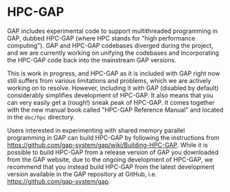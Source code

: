 # HPC-GAP

GAP includes experimental code to support multithreaded programming in GAP,
dubbed HPC-GAP (where HPC stands for "high performance computing"). GAP and
HPC-GAP codebases diverged during the project, and we are currently working
on unifying the codebases and incorporating the HPC-GAP code back into the
mainstream GAP versions.

This is work in progress, and HPC-GAP as it is included with GAP right now
still suffers from various limitations and problems, which we are actively
working on to resolve. However, including it with GAP (disabled by default)
considerably simplifies development of HPC-GAP. It also means that you can
very easily get a (rough!) sneak peak of HPC-GAP. It comes together with the
new manual book called "HPC-GAP Reference Manual" and located in the `doc/hpc`
directory.

Users interested in experimenting with shared memory parallel programming in
GAP can build HPC-GAP by following the instructions from
https://github.com/gap-system/gap/wiki/Building-HPC-GAP. While it is possible
to build HPC-GAP from a release version of GAP you downloaded from the GAP
website, due to the ongoing development of HPC-GAP, we recommend that you
instead build HPC-GAP from the latest development version available in the
GAP repository at GitHub, i.e. https://github.com/gap-system/gap.
